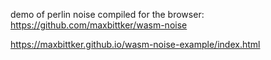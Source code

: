 demo of perlin noise compiled for the browser: 
https://github.com/maxbittker/wasm-noise


https://maxbittker.github.io/wasm-noise-example/index.html
